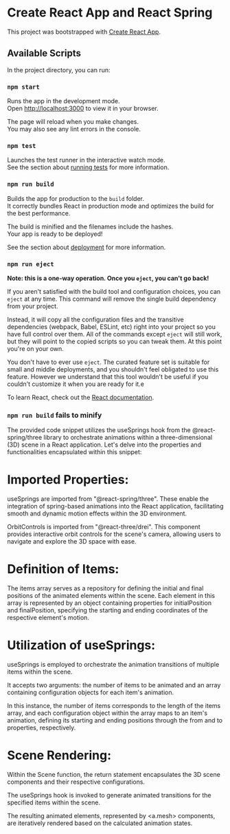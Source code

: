 # Create React App and React Spring 

This project was bootstrapped with [Create React App](https://github.com/facebook/create-react-app).

## Available Scripts

In the project directory, you can run:

### `npm start`

Runs the app in the development mode.\
Open [http://localhost:3000](http://localhost:3000) to view it in your browser.

The page will reload when you make changes.\
You may also see any lint errors in the console.

### `npm test`

Launches the test runner in the interactive watch mode.\
See the section about [running tests](https://facebook.github.io/create-react-app/docs/running-tests) for more information.

### `npm run build`

Builds the app for production to the `build` folder.\
It correctly bundles React in production mode and optimizes the build for the best performance.

The build is minified and the filenames include the hashes.\
Your app is ready to be deployed!

See the section about [deployment](https://facebook.github.io/create-react-app/docs/deployment) for more information.

### `npm run eject`

**Note: this is a one-way operation. Once you `eject`, you can't go back!**

If you aren't satisfied with the build tool and configuration choices, you can `eject` at any time. This command will remove the single build dependency from your project.

Instead, it will copy all the configuration files and the transitive dependencies (webpack, Babel, ESLint, etc) right into your project so you have full control over them. All of the commands except `eject` will still work, but they will point to the copied scripts so you can tweak them. At this point you're on your own.

You don't have to ever use `eject`. The curated feature set is suitable for small and middle deployments, and you shouldn't feel obligated to use this feature. However we understand that this tool wouldn't be useful if you couldn't customize it when you are ready for it.e


To learn React, check out the [React documentation](https://reactjs.org/).


### `npm run build` fails to minify

The provided code snippet utilizes the useSprings hook from the @react-spring/three library to orchestrate animations within a three-dimensional (3D) scene in a React application. Let's delve into the properties and functionalities encapsulated within this snippet:

# Imported Properties:

 useSprings are imported from "@react-spring/three". These enable the integration of spring-based animations into the React application, facilitating smooth and dynamic motion effects within the 3D environment.
 
OrbitControls is imported from "@react-three/drei". This component provides interactive orbit controls for the scene's camera, allowing users to navigate and explore the 3D space with ease.

# Definition of Items:

The items array serves as a repository for defining the initial and final positions of the animated elements within the scene. Each element in this array is represented by an object containing properties for initialPosition and finalPosition, specifying the starting and ending coordinates of the respective element's motion.

# Utilization of useSprings:

useSprings is employed to orchestrate the animation transitions of multiple items within the scene.

It accepts two arguments: the number of items to be animated and an array containing configuration objects for each item's animation.

In this instance, the number of items corresponds to the length of the items array, and each configuration object within the array maps to an item's animation, defining its starting and ending positions through the from and to properties, respectively.

# Scene Rendering:

Within the Scene function, the return statement encapsulates the 3D scene components and their respective configurations.

The useSprings hook is invoked to generate animated transitions for the specified items within the scene.

The resulting animated elements, represented by <a.mesh> components, are iteratively rendered based on the calculated animation states.
